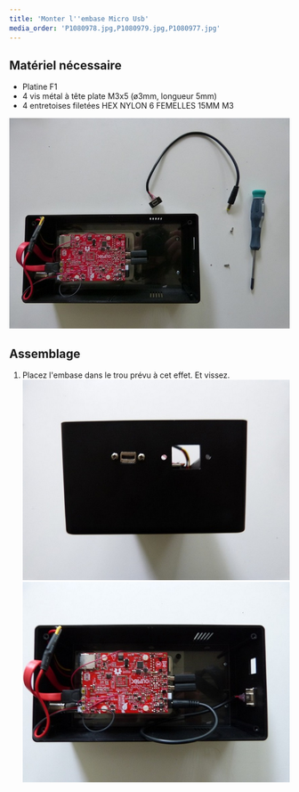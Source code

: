 ```yaml
---
title: 'Monter l''embase Micro Usb'
media_order: 'P1080978.jpg,P1080979.jpg,P1080977.jpg'
---
```


## Matériel nécessaire

* Platine F1
* 4 vis métal à tête plate M3x5 \(ø3mm, longueur 5mm\)
* 4 entretoises filetées HEX NYLON 6 FEMELLES 15MM M3  

![](P1080977.jpg)

## Assemblage

1. Placez l'embase dans le trou prévu à cet effet. Et vissez.
![](P1080979.jpg)![](P1080978.jpg)